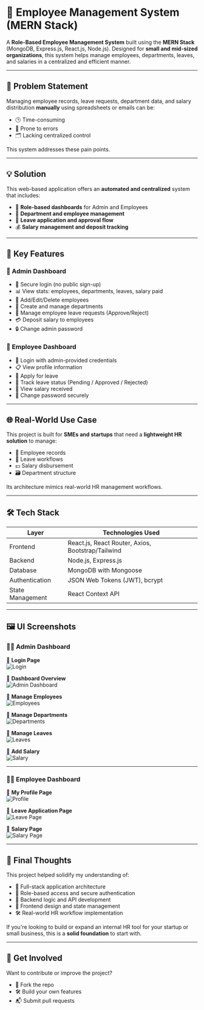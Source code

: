 # 🚀 Employee Management System (MERN Stack)

A **Role-Based Employee Management System** built using the **MERN Stack** (MongoDB, Express.js, React.js, Node.js). Designed for **small and mid-sized organizations**, this system helps manage employees, departments, leaves, and salaries in a centralized and efficient manner.

---

## 🧠 Problem Statement

Managing employee records, leave requests, department data, and salary distribution **manually** using spreadsheets or emails can be:

- 🕒 Time-consuming  
- 🔄 Prone to errors  
- 🗂️ Lacking centralized control  

This system addresses these pain points.

---

## 💡 Solution

This web-based application offers an **automated and centralized** system that includes:

- 🔐 **Role-based dashboards** for Admin and Employees  
- 🏢 **Department and employee management**  
- 📆 **Leave application and approval flow**  
- 💰 **Salary management and deposit tracking**

---

## 📌 Key Features

### 🔸 Admin Dashboard
- 🔐 Secure login (no public sign-up)
- 📊 View stats: employees, departments, leaves, salary paid
- 👤 Add/Edit/Delete employees
- 🏢 Create and manage departments
- 📝 Manage employee leave requests (Approve/Reject)
- 💳 Deposit salary to employees
- 🔒 Change admin password

### 🔸 Employee Dashboard
- 🔑 Login with admin-provided credentials
- 📋 View profile information
- 📨 Apply for leave
- 📍 Track leave status (Pending / Approved / Rejected)
- 💸 View salary received
- 🔐 Change password securely

---

## 🌐 Real-World Use Case

This project is built for **SMEs and startups** that need a **lightweight HR solution** to manage:

- 👥 Employee records  
- 🛫 Leave workflows  
- 💵 Salary disbursement  
- 🗃️ Department structure  

Its architecture mimics real-world HR management workflows.

---

## 🛠️ Tech Stack

| Layer        | Technologies Used                                    |
|--------------|------------------------------------------------------|
| Frontend     | React.js, React Router, Axios, Bootstrap/Tailwind    |
| Backend      | Node.js, Express.js                                  |
| Database     | MongoDB with Mongoose                                |
| Authentication | JSON Web Tokens (JWT), bcrypt                     |
| State Management | React Context API                              |

---

## 🖼️ UI Screenshots

### 👨‍💼 Admin Dashboard

📌 **Login Page**  
![Login](https://github.com/user-attachments/assets/16ec21b2-b45f-4f18-8648-322372ab76ba)

📌 **Dashboard Overview**  
![Admin Dashboard](https://github.com/user-attachments/assets/dea2d450-dc3f-4803-9240-78cabc0b9292)

📌 **Manage Employees**  
![Employees](https://github.com/user-attachments/assets/3c37e211-abbb-4ab6-9f5d-48ed90bdfae5)

📌 **Manage Departments**  
![Departments](https://github.com/user-attachments/assets/31299b3c-f932-40b7-9aca-0997fca2fb5f)

📌 **Manage Leaves**  
![Leaves](https://github.com/user-attachments/assets/c70f9f00-630d-4a43-9e68-4d21e41b7fb0)

📌 **Add Salary**  
![Salary](https://github.com/user-attachments/assets/deb1a8ef-2c8c-4d75-b294-28f5372a4c91)

---

### 🧑‍💼 Employee Dashboard

📌 **My Profile Page**  
![Profile](https://github.com/user-attachments/assets/bd0e7ba6-abdf-43e4-895f-a4e7873b70b9)

📌 **Leave Application Page**  
![Leave Page](https://github.com/user-attachments/assets/6c5692e0-3463-4527-a6d5-bcbc138128c5)

📌 **Salary Page**  
![Salary Page](https://github.com/user-attachments/assets/445640f5-1c83-444e-b134-5ecdb7432535)

---

## 🙌 Final Thoughts

This project helped solidify my understanding of:

- 🔁 Full-stack application architecture  
- 🔐 Role-based access and secure authentication  
- 🧠 Backend logic and API development  
- 🎨 Frontend design and state management  
- 🛠️ Real-world HR workflow implementation

If you're looking to build or expand an internal HR tool for your startup or small business, this is a **solid foundation** to start with.

---

## 💼 Get Involved

Want to contribute or improve the project?

- 📂 Fork the repo
- 🛠️ Build your own features
- 📬 Submit pull requests

